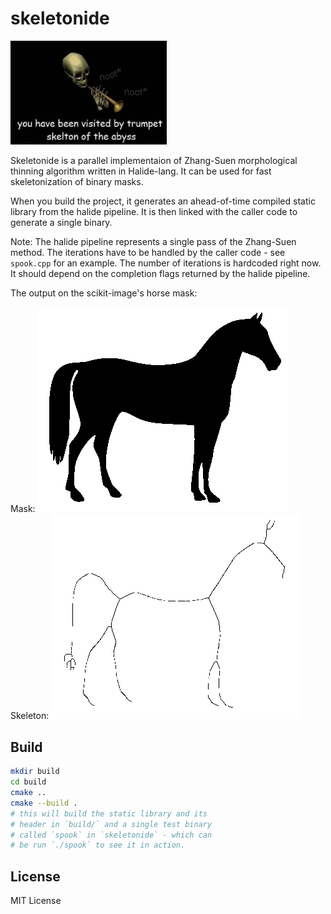 # skeletonide
<img src="./assets/2spooky.png" width="250px"/>

Skeletonide is a parallel implementaion of Zhang-Suen morphological
thinning algorithm written in Halide-lang. It can be used for fast
skeletonization of binary masks.

When you build the project, it generates an ahead-of-time
compiled static library from the halide pipeline. It is then
linked with the caller code to generate a single binary.

Note: The halide pipeline represents a single pass of the
Zhang-Suen method. The iterations have to be handled by the 
caller code - see `spook.cpp` for an example. The number of
iterations is hardcoded right now. It should depend on the 
completion flags returned by the halide pipeline.

The output on the scikit-image's horse mask:

Mask:
![mask](test/images/horse.png) 
Skeleton:
![skel](test/output/spook_out.png)

## Build

```sh
mkdir build
cd build
cmake ..
cmake --build .
# this will build the static library and its 
# header in `build/` and a single test binary 
# called `spook` in `skeletonide` - which can
# be run `./spook` to see it in action.
```

## License
MIT License